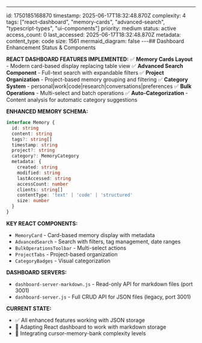 ---
id: 1750185168870
timestamp: 2025-06-17T18:32:48.870Z
complexity: 4
tags: ["react-dashboard", "memory-cards", "advanced-search", "typescript-types", "ui-components"]
priority: medium
status: active
access_count: 0
last_accessed: 2025-06-17T18:32:48.870Z
metadata:
  content_type: code
  size: 1561
  mermaid_diagram: false
---## Dashboard Enhancement Status & Components

**REACT DASHBOARD FEATURES IMPLEMENTED:**
✅ **Memory Cards Layout** - Modern card-based display replacing table view
✅ **Advanced Search Component** - Full-text search with expandable filters
✅ **Project Organization** - Project-based memory grouping and filtering
✅ **Category System** - personal|work|code|research|conversations|preferences
✅ **Bulk Operations** - Multi-select and batch operations
✅ **Auto-Categorization** - Content analysis for automatic category suggestions

**ENHANCED MEMORY SCHEMA:**
```typescript
interface Memory {
  id: string
  content: string
  tags?: string[]
  timestamp: string
  project?: string
  category?: MemoryCategory
  metadata: {
    created: string
    modified: string
    lastAccessed: string
    accessCount: number
    clients: string[]
    contentType: 'text' | 'code' | 'structured'
    size: number
  }
}
```

**KEY REACT COMPONENTS:**
- `MemoryCard` - Card-based memory display with metadata
- `AdvancedSearch` - Search with filters, tag management, date ranges
- `BulkOperationsToolbar` - Multi-select actions
- `ProjectTabs` - Project-based organization
- `CategoryBadges` - Visual categorization

**DASHBOARD SERVERS:**
- `dashboard-server-markdown.js` - Read-only API for markdown files (port 3001)
- `dashboard-server.js` - Full CRUD API for JSON files (legacy, port 3001)

**CURRENT STATE:**
- ✅ All enhanced features working with JSON storage
- 🚧 Adapting React dashboard to work with markdown storage
- 🚧 Integrating cursor-memory-bank complexity levels